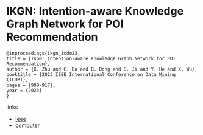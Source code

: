 # IKGN: Intention-aware Knowledge Graph Network for POI Recommendation

```
@inproceedings{ikgn_icdm23,
title = {IKGN: Intention-aware Knowledge Graph Network for POI Recommendation},
author = {X. Zhu and C. Bu and B. Dong and S. Ji and Y. He and X. Wu},
booktitle = {2023 IEEE International Conference on Data Mining (ICDM)},
pages = {908-917},
year = {2023}
}
```

links
- [ieee](https://doi.org/10.1109/ICDM58522.2023.00100)
- [computer](https://doi.ieeecomputersociety.org/10.1109/ICDM58522.2023.00100)
